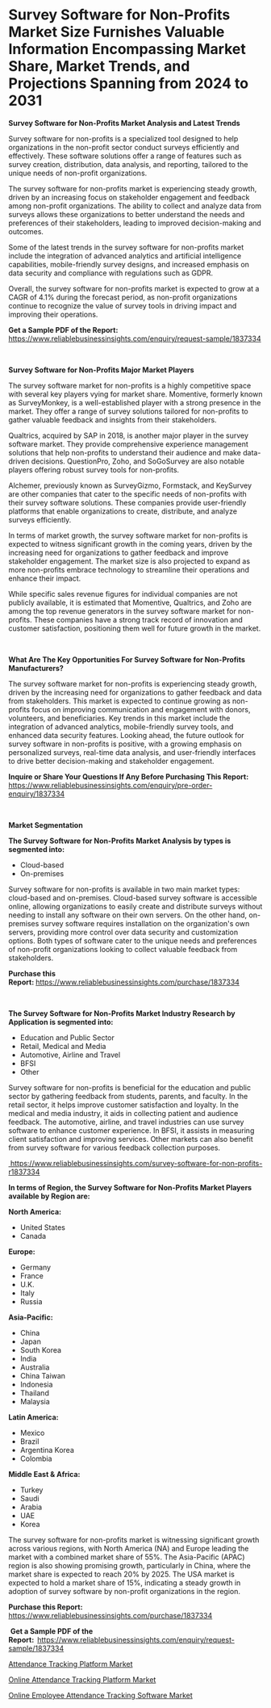 <p><h1>Survey Software for Non-Profits Market Size Furnishes Valuable Information Encompassing Market Share, Market Trends, and Projections Spanning from 2024 to 2031</h1></p><p><strong>Survey Software for Non-Profits Market Analysis and Latest Trends</strong></p>
<p><p>Survey software for non-profits is a specialized tool designed to help organizations in the non-profit sector conduct surveys efficiently and effectively. These software solutions offer a range of features such as survey creation, distribution, data analysis, and reporting, tailored to the unique needs of non-profit organizations.</p><p>The survey software for non-profits market is experiencing steady growth, driven by an increasing focus on stakeholder engagement and feedback among non-profit organizations. The ability to collect and analyze data from surveys allows these organizations to better understand the needs and preferences of their stakeholders, leading to improved decision-making and outcomes.</p><p>Some of the latest trends in the survey software for non-profits market include the integration of advanced analytics and artificial intelligence capabilities, mobile-friendly survey designs, and increased emphasis on data security and compliance with regulations such as GDPR.</p><p>Overall, the survey software for non-profits market is expected to grow at a CAGR of 4.1% during the forecast period, as non-profit organizations continue to recognize the value of survey tools in driving impact and improving their operations.</p></p>
<p><strong>Get a Sample PDF of the Report:&nbsp;</strong> <a href="https://www.reliablebusinessinsights.com/enquiry/request-sample/1837334">https://www.reliablebusinessinsights.com/enquiry/request-sample/1837334</a></p>
<p>&nbsp;</p>
<p><strong>Survey Software for Non-Profits Major Market Players</strong></p>
<p><p>The survey software market for non-profits is a highly competitive space with several key players vying for market share. Momentive, formerly known as SurveyMonkey, is a well-established player with a strong presence in the market. They offer a range of survey solutions tailored for non-profits to gather valuable feedback and insights from their stakeholders.</p><p>Qualtrics, acquired by SAP in 2018, is another major player in the survey software market. They provide comprehensive experience management solutions that help non-profits to understand their audience and make data-driven decisions. QuestionPro, Zoho, and SoGoSurvey are also notable players offering robust survey tools for non-profits.</p><p>Alchemer, previously known as SurveyGizmo, Formstack, and KeySurvey are other companies that cater to the specific needs of non-profits with their survey software solutions. These companies provide user-friendly platforms that enable organizations to create, distribute, and analyze surveys efficiently.</p><p>In terms of market growth, the survey software market for non-profits is expected to witness significant growth in the coming years, driven by the increasing need for organizations to gather feedback and improve stakeholder engagement. The market size is also projected to expand as more non-profits embrace technology to streamline their operations and enhance their impact.</p><p>While specific sales revenue figures for individual companies are not publicly available, it is estimated that Momentive, Qualtrics, and Zoho are among the top revenue generators in the survey software market for non-profits. These companies have a strong track record of innovation and customer satisfaction, positioning them well for future growth in the market.</p></p>
<p>&nbsp;</p>
<p><strong>What Are The Key Opportunities For Survey Software for Non-Profits Manufacturers?</strong></p>
<p><p>The survey software market for non-profits is experiencing steady growth, driven by the increasing need for organizations to gather feedback and data from stakeholders. This market is expected to continue growing as non-profits focus on improving communication and engagement with donors, volunteers, and beneficiaries. Key trends in this market include the integration of advanced analytics, mobile-friendly survey tools, and enhanced data security features. Looking ahead, the future outlook for survey software in non-profits is positive, with a growing emphasis on personalized surveys, real-time data analysis, and user-friendly interfaces to drive better decision-making and stakeholder engagement.</p></p>
<p><strong>Inquire or Share Your Questions If Any Before Purchasing This Report:</strong> <a href="https://www.reliablebusinessinsights.com/enquiry/pre-order-enquiry/1837334">https://www.reliablebusinessinsights.com/enquiry/pre-order-enquiry/1837334</a></p>
<p>&nbsp;</p>
<p><strong>Market Segmentation</strong></p>
<p><strong>The Survey Software for Non-Profits Market Analysis by types is segmented into:</strong></p>
<p><ul><li>Cloud-based</li><li>On-premises</li></ul></p>
<p><p>Survey software for non-profits is available in two main market types: cloud-based and on-premises. Cloud-based survey software is accessible online, allowing organizations to easily create and distribute surveys without needing to install any software on their own servers. On the other hand, on-premises survey software requires installation on the organization's own servers, providing more control over data security and customization options. Both types of software cater to the unique needs and preferences of non-profit organizations looking to collect valuable feedback from stakeholders.</p></p>
<p><strong>Purchase this Report:&nbsp;</strong><a href="https://www.reliablebusinessinsights.com/purchase/1837334">https://www.reliablebusinessinsights.com/purchase/1837334</a></p>
<p>&nbsp;</p>
<p><strong>The Survey Software for Non-Profits Market Industry Research by Application is segmented into:</strong></p>
<p><ul><li>Education and Public Sector</li><li>Retail, Medical and Media</li><li>Automotive, Airline and Travel</li><li>BFSI</li><li>Other</li></ul></p>
<p><p>Survey software for non-profits is beneficial for the education and public sector by gathering feedback from students, parents, and faculty. In the retail sector, it helps improve customer satisfaction and loyalty. In the medical and media industry, it aids in collecting patient and audience feedback. The automotive, airline, and travel industries can use survey software to enhance customer experience. In BFSI, it assists in measuring client satisfaction and improving services. Other markets can also benefit from survey software for various feedback collection purposes.</p></p>
<p><a href="https://www.reliablebusinessinsights.com/survey-software-for-non-profits-r1837334">&nbsp;https://www.reliablebusinessinsights.com/survey-software-for-non-profits-r1837334</a></p>
<p><strong>In terms of Region, the Survey Software for Non-Profits Market Players available by Region are:</strong></p>
<p>
    <p> <strong> North America: </strong>
        <ul>
            <li>United States</li>
            <li>Canada</li>
        </ul>
        </p> 
    <p> <strong> Europe: </strong>
        <ul>
            <li>Germany</li>
            <li>France</li>
            <li>U.K.</li>
            <li>Italy</li>
            <li>Russia</li>
        </ul>
        </p> 
    <p> <strong> Asia-Pacific: </strong>
        <ul>
            <li>China</li>
            <li>Japan</li>
            <li>South Korea</li>
            <li>India</li>
            <li>Australia</li>
            <li>China Taiwan</li>
            <li>Indonesia</li>
            <li>Thailand</li>
            <li>Malaysia</li>
        </ul>
        </p> 
    <p> <strong> Latin America: </strong>
        <ul>
            <li>Mexico</li>
            <li>Brazil</li>
            <li>Argentina Korea</li>
            <li>Colombia</li>
        </ul>
        </p> 
    <p> <strong> Middle East & Africa: </strong>
        <ul>
            <li>Turkey</li>
            <li>Saudi</li>
            <li>Arabia</li>
            <li>UAE</li>
            <li>Korea</li>
        </ul>
    </p>
    </p>
<p><p>The survey software for non-profits market is witnessing significant growth across various regions, with North America (NA) and Europe leading the market with a combined market share of 55%. The Asia-Pacific (APAC) region is also showing promising growth, particularly in China, where the market share is expected to reach 20% by 2025. The USA market is expected to hold a market share of 15%, indicating a steady growth in adoption of survey software by non-profit organizations in the region.</p></p>
<p><strong>Purchase this Report: </strong><a href="https://www.reliablebusinessinsights.com/purchase/1837334">https://www.reliablebusinessinsights.com/purchase/1837334</a></p>
<p>&nbsp;<strong>Get a Sample PDF of the Report:&nbsp;&nbsp;</strong><a href="https://www.reliablebusinessinsights.com/enquiry/request-sample/1837334">https://www.reliablebusinessinsights.com/enquiry/request-sample/1837334</a></p>
<p><strong></strong></p>
<p><p><a href="https://github.com/anggakarna133/Market-Research-Report-List-1/blob/main/attendance-tracking-platform-market.md">Attendance Tracking Platform Market</a></p><p><a href="https://github.com/sleepman642/Market-Research-Report-List-1/blob/main/online-attendance-tracking-platform-market.md">Online Attendance Tracking Platform Market</a></p><p><a href="https://github.com/btwcqfvq34/Market-Research-Report-List-1/blob/main/online-employee-attendance-tracking-software-market.md">Online Employee Attendance Tracking Software Market</a></p></p>